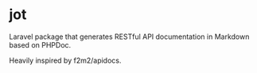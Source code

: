 # jot
Laravel package that generates RESTful API documentation in Markdown based on PHPDoc.

Heavily inspired by f2m2/apidocs.
